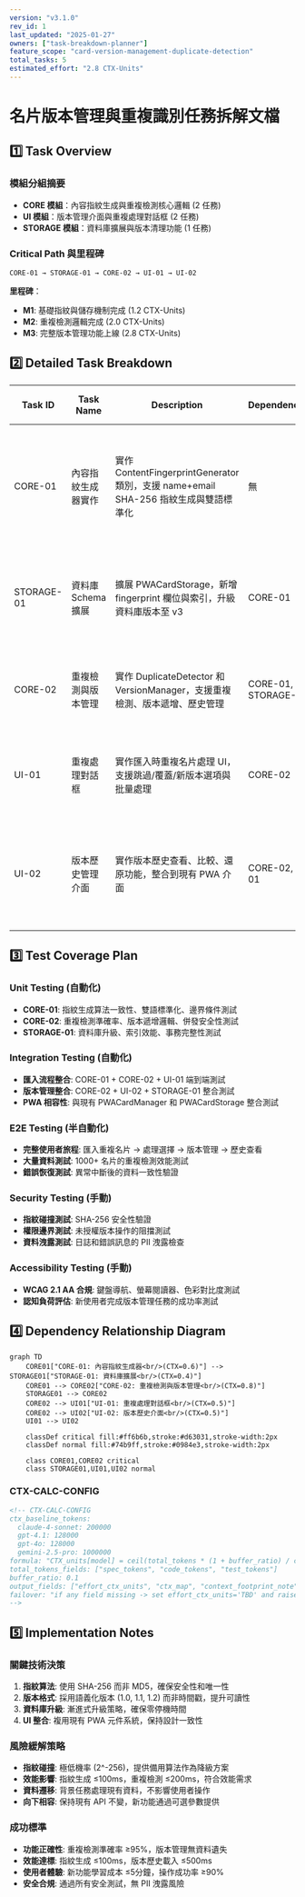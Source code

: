 ```yaml
---
version: "v3.1.0"
rev_id: 1
last_updated: "2025-01-27"
owners: ["task-breakdown-planner"]
feature_scope: "card-version-management-duplicate-detection"
total_tasks: 5
estimated_effort: "2.8 CTX-Units"
---
```


# 名片版本管理與重複識別任務拆解文檔

## 1️⃣ Task Overview

### 模組分組摘要
- **CORE 模組**：內容指紋生成與重複檢測核心邏輯 (2 任務)
- **UI 模組**：版本管理介面與重複處理對話框 (2 任務)  
- **STORAGE 模組**：資料庫擴展與版本清理功能 (1 任務)

### Critical Path 與里程碑
```
CORE-01 → STORAGE-01 → CORE-02 → UI-01 → UI-02
```

**里程碑**：
- **M1**: 基礎指紋與儲存機制完成 (1.2 CTX-Units)
- **M2**: 重複檢測邏輯完成 (2.0 CTX-Units)  
- **M3**: 完整版本管理功能上線 (2.8 CTX-Units)

## 2️⃣ Detailed Task Breakdown

| Task ID | Task Name | Description | Dependencies | Testing/Acceptance | Security/Accessibility | Effort (CTX-Units) | CTX Map (Claude4/GPT-4.1) | Context Footprint Note |
|---------|-----------|-------------|--------------|--------------------|------------------------|--------------------|---------------------------|------------------------|
| CORE-01 | 內容指紋生成器實作 | 實作 ContentFingerprintGenerator 類別，支援 name+email SHA-256 指紋生成與雙語標準化 | 無 | **Given** 名片資料包含姓名和電子郵件<br>**When** 調用 generateFingerprint()<br>**Then** 生成 fingerprint_[64字元hash] 格式指紋<br>**And** 支援雙語格式標準化 | **輸入驗證**: 清理特殊字元和空值<br>**加密**: 使用 Web Crypto API SHA-256<br>**錯誤處理**: 指紋生成失敗時使用備用算法 | 0.6 | {"claude-4-sonnet": 0.6, "gpt-4.1": 0.9} | 包含演算法實作、測試案例、錯誤處理 |
| STORAGE-01 | 資料庫 Schema 擴展 | 擴展 PWACardStorage，新增 fingerprint 欄位與索引，升級資料庫版本至 v3 | CORE-01 | **Given** 現有 IndexedDB 結構<br>**When** 執行資料庫升級<br>**Then** 新增 fingerprint 欄位和索引<br>**And** 保持 100% 向下相容性 | **資料完整性**: 事務性升級確保一致性<br>**授權檢查**: 資料庫操作權限驗證<br>**稽核日誌**: 記錄升級操作但不洩露 PII | 0.4 | {"claude-4-sonnet": 0.4, "gpt-4.1": 0.6} | 資料庫升級腳本、相容性測試 |
| CORE-02 | 重複檢測與版本管理 | 實作 DuplicateDetector 和 VersionManager，支援重複檢測、版本遞增、歷史管理 | CORE-01, STORAGE-01 | **Given** 匯入名片資料<br>**When** 檢測到相同指紋<br>**Then** 自動遞增版本號 (1.0→1.1→1.2)<br>**And** 建立版本快照並清理舊版本 | **業務邏輯驗證**: 防止版本衝突和資料競爭<br>**最小權限**: 版本操作需明確授權<br>**錯誤不洩密**: 安全的錯誤訊息處理 | 0.8 | {"claude-4-sonnet": 0.8, "gpt-4.1": 1.0} | 複雜業務邏輯、併發處理、版本算法 |
| UI-01 | 重複處理對話框 | 實作匯入時重複名片處理 UI，支援跳過/覆蓋/新版本選項與批量處理 | CORE-02 | **Given** 檢測到重複名片<br>**When** 顯示處理對話框<br>**Then** 提供清楚的選項和預覽<br>**And** 支援批量處理模式 | **可及性**: WCAG 2.1 AA 標準，支援鍵盤操作<br>**認知負荷**: 清楚標籤和預設選項<br>**輸入驗證**: 使用者選擇的安全驗證 | 0.5 | {"claude-4-sonnet": 0.5, "gpt-4.1": 0.8} | UI 元件、互動邏輯、可及性測試 |
| UI-02 | 版本歷史管理介面 | 實作版本歷史查看、比較、還原功能，整合到現有 PWA 介面 | CORE-02, UI-01 | **Given** 名片存在多個版本<br>**When** 點擊版本歷史按鈕<br>**Then** 顯示版本列表和統計<br>**And** 支援版本比較和還原操作 | **可及性**: 螢幕閱讀器支援，高對比度設計<br>**認知負荷**: 直覺的版本時間軸設計<br>**授權檢查**: 版本還原操作權限控制 | 0.5 | {"claude-4-sonnet": 0.5, "gpt-4.1": 0.8} | 版本 UI 元件、比較算法、還原邏輯 |

## 3️⃣ Test Coverage Plan

### Unit Testing (自動化)
- **CORE-01**: 指紋生成算法一致性、雙語標準化、邊界條件測試
- **CORE-02**: 重複檢測準確率、版本遞增邏輯、併發安全性測試
- **STORAGE-01**: 資料庫升級、索引效能、事務完整性測試

### Integration Testing (自動化)
- **匯入流程整合**: CORE-01 + CORE-02 + UI-01 端到端測試
- **版本管理整合**: CORE-02 + UI-02 + STORAGE-01 整合測試
- **PWA 相容性**: 與現有 PWACardManager 和 PWACardStorage 整合測試

### E2E Testing (半自動化)
- **完整使用者旅程**: 匯入重複名片 → 處理選擇 → 版本管理 → 歷史查看
- **大量資料測試**: 1000+ 名片的重複檢測效能測試
- **錯誤恢復測試**: 異常中斷後的資料一致性驗證

### Security Testing (手動)
- **指紋碰撞測試**: SHA-256 安全性驗證
- **權限邊界測試**: 未授權版本操作的阻擋測試
- **資料洩露測試**: 日誌和錯誤訊息的 PII 洩露檢查

### Accessibility Testing (手動)
- **WCAG 2.1 AA 合規**: 鍵盤導航、螢幕閱讀器、色彩對比度測試
- **認知負荷評估**: 新使用者完成版本管理任務的成功率測試

## 4️⃣ Dependency Relationship Diagram

```mermaid
graph TD
    CORE01["CORE-01: 內容指紋生成器<br/>(CTX=0.6)"] --> STORAGE01["STORAGE-01: 資料庫擴展<br/>(CTX=0.4)"]
    CORE01 --> CORE02["CORE-02: 重複檢測與版本管理<br/>(CTX=0.8)"]
    STORAGE01 --> CORE02
    CORE02 --> UI01["UI-01: 重複處理對話框<br/>(CTX=0.5)"]
    CORE02 --> UI02["UI-02: 版本歷史介面<br/>(CTX=0.5)"]
    UI01 --> UI02
    
    classDef critical fill:#ff6b6b,stroke:#d63031,stroke-width:2px
    classDef normal fill:#74b9ff,stroke:#0984e3,stroke-width:2px
    
    class CORE01,CORE02 critical
    class STORAGE01,UI01,UI02 normal
```

### CTX-CALC-CONFIG

```html
<!-- CTX-CALC-CONFIG
ctx_baseline_tokens:
  claude-4-sonnet: 200000
  gpt-4.1: 128000
  gpt-4o: 128000
  gemini-2.5-pro: 1000000
formula: "CTX_units[model] = ceil(total_tokens * (1 + buffer_ratio) / ctx_baseline_tokens[model])"
total_tokens_fields: ["spec_tokens", "code_tokens", "test_tokens"]
buffer_ratio: 0.1
output_fields: ["effort_ctx_units", "ctx_map", "context_footprint_note"]
failover: "if any field missing -> set effort_ctx_units='TBD' and raise clarification"
-->
```

## 5️⃣ Implementation Notes

### 關鍵技術決策
1. **指紋算法**: 使用 SHA-256 而非 MD5，確保安全性和唯一性
2. **版本格式**: 採用語義化版本 (1.0, 1.1, 1.2) 而非時間戳，提升可讀性
3. **資料庫升級**: 漸進式升級策略，確保零停機時間
4. **UI 整合**: 複用現有 PWA 元件系統，保持設計一致性

### 風險緩解策略
- **指紋碰撞**: 極低機率 (2^-256)，提供備用算法作為降級方案
- **效能影響**: 指紋生成 ≤100ms，重複檢測 ≤200ms，符合效能需求
- **資料遷移**: 背景任務處理現有資料，不影響使用者操作
- **向下相容**: 保持現有 API 不變，新功能通過可選參數提供

### 成功標準
- **功能正確性**: 重複檢測準確率 ≥95%，版本管理無資料遺失
- **效能達標**: 指紋生成 ≤100ms，版本歷史載入 ≤500ms
- **使用者體驗**: 新功能學習成本 ≤5分鐘，操作成功率 ≥90%
- **安全合規**: 通過所有安全測試，無 PII 洩露風險
